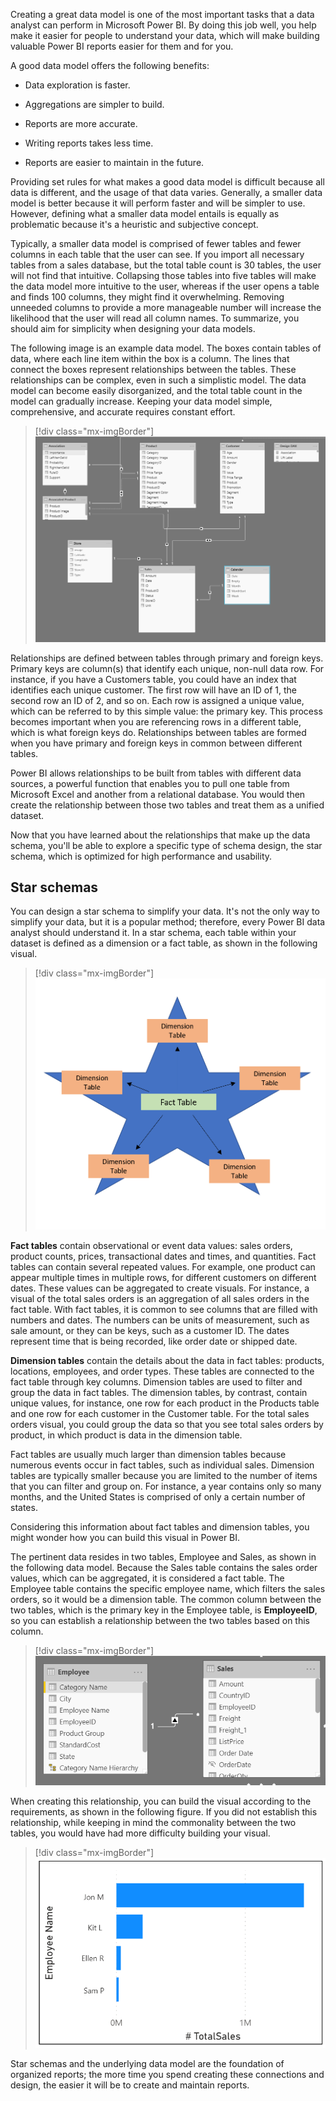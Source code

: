 Creating a great data model is one of the most important tasks that a data analyst can perform in Microsoft Power BI. By doing this job well, you help make it easier for people to understand your data, which will make building valuable Power BI reports easier for them and for you.

A good data model offers the following benefits:

-   Data exploration is faster.

-   Aggregations are simpler to build.

-   Reports are more accurate.

-   Writing reports takes less time.

-   Reports are easier to maintain in the future.

Providing set rules for what makes a good data model is difficult because all data is different, and the usage of that data varies. Generally, a smaller data model is better because it will perform faster and will be simpler to use. However, defining what a smaller data model entails is equally as problematic because it's a heuristic and subjective concept.

Typically, a smaller data model is comprised of fewer tables and fewer columns in each table that the user can see. If you import all necessary tables from a sales database, but the total table count is 30 tables, the user will not find that intuitive. Collapsing those tables into five tables will make the data model more intuitive to the user, whereas if the user opens a table and finds 100 columns, they might find it overwhelming. Removing unneeded columns to provide a more manageable number will increase the likelihood that the user will read all column names. To summarize, you should aim for simplicity when designing your data models.

The following image is an example data model. The boxes contain tables of data, where each line item within the box is a column. The lines that connect the boxes represent relationships between the tables. These relationships can be complex, even in such a simplistic model. The data model can become easily disorganized, and the total table count in the model can gradually increase. Keeping your data model simple, comprehensive, and accurate requires constant effort.

> [!div class="mx-imgBorder"]
> [![Example Data Model](../media/01-example-data-model-01-ss.png)](../media/01-example-data-model-01-ss.png#lightbox)

Relationships are defined between tables through primary and foreign keys. Primary keys are column(s) that identify each unique, non-null data row. For instance, if you have a Customers table, you could have an index that identifies each unique customer. The first row will have an ID of 1, the second row an ID of 2, and so on. Each row is assigned a unique value, which can be referred to by this simple value: the primary key. This process becomes important when you are referencing rows in a different table, which is what foreign keys do. Relationships between tables are formed when you have primary and foreign keys in common between different tables.

Power BI allows relationships to be built from tables with different data sources, a powerful function that enables you to pull one table from Microsoft Excel and another from a relational database. You would then create the relationship between those two tables and treat them as a unified dataset.

Now that you have learned about the relationships that make up the data schema, you'll be able to explore a specific type of schema design, the star schema, which is optimized for high performance and usability.

## Star schemas

You can design a star schema to simplify your data. It's not the only way to simplify your data, but it is a popular method; therefore, every Power BI data analyst should understand it. In a star schema, each table within your dataset is defined as a dimension or a fact table, as shown in the following visual.

> [!div class="mx-imgBorder"]
> [![Star schema illustration](../media/01-star-schema-example-01-ss.png)](../media/01-star-schema-example-01-ss.png#lightbox)

**Fact tables** contain observational or event data values: sales orders, product counts, prices, transactional dates and times, and quantities. Fact tables can contain several repeated values. For example, one product can appear multiple times in multiple rows, for different customers on different dates. These values can be aggregated to create visuals. For instance, a visual of the total sales orders is an aggregation of all sales orders in the fact table. With fact tables, it is common to see columns that are filled with numbers and dates. The numbers can be units of measurement, such as sale amount, or they can be keys, such as a customer ID. The dates represent time that is being recorded, like order date or shipped date.

**Dimension tables** contain the details about the data in fact tables: products, locations, employees, and order types. These tables are connected to the fact table through key columns. Dimension tables are used to filter and group the data in fact tables. The dimension tables, by contrast, contain unique values, for instance, one row for each product in the Products table and one row for each customer in the Customer table. For the total sales orders visual, you could group the data so that you see total sales orders by product, in which product is data in the dimension table.

Fact tables are usually much larger than dimension tables because numerous events occur in fact tables, such as individual sales. Dimension tables are typically smaller because you are limited to the number of items that you can filter and group on. For instance, a year contains only so many months, and the United States is comprised of only a certain number of states.

Considering this information about fact tables and dimension tables, you might wonder how you can build this visual in Power BI.

The pertinent data resides in two tables, Employee and Sales, as shown in the following data model. Because the Sales table contains the sales order values, which can be aggregated, it is considered a fact table. The Employee table contains the specific employee name, which filters the sales orders, so it would be a dimension table. The common column between the two tables, which is the primary key in the Employee table, is **EmployeeID**, so you can establish a relationship between the two tables based on this column.

> [!div class="mx-imgBorder"]
> [![Data model relationships](../media/01-data-model-relationships-ss.png)](../media/01-data-model-relationships-ss.png#lightbox)

When creating this relationship, you can build the visual according to the requirements, as shown in the following figure. If you did not establish this relationship, while keeping in mind the commonality between the two tables, you would have had more difficulty building your visual.

> [!div class="mx-imgBorder"]
> [![Star schema example result](../media/01-data-schema-example-04-ss.png)](../media/01-data-schema-example-04-ss.png#lightbox)

Star schemas and the underlying data model are the foundation of organized reports; the more time you spend creating these connections and design, the easier it will be to create and maintain reports.
